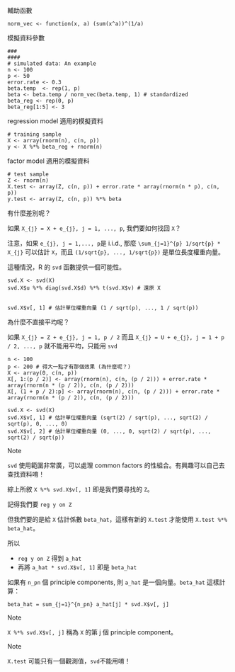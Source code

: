 輔助函數
```
norm_vec <- function(x, a) (sum(x^a))^(1/a)
```

模擬資料參數
```
###
####
# simulated data: An example
n <- 100  
p <- 50
error.rate <- 0.3
beta.temp  <- rep(1, p)
beta <- beta.temp / norm_vec(beta.temp, 1) # standardized
beta_reg <- rep(0, p)
beta_reg[1:5] <- 3
```

regression model 適用的模擬資料
```
# training sample
X <- array(rnorm(n), c(n, p))
y <- X %*% beta_reg + rnorm(n)
```

factor model 適用的模擬資料
```
# test sample
Z <- rnorm(n)
X.test <- array(Z, c(n, p)) + error.rate * array(rnorm(n * p), c(n, p))
y.test <- array(Z, c(n, p)) %*% beta

```

有什麼差別呢？

如果
`X_{j} = X + e_{j}, j = 1, ..., p`, 我們要如何找回 `X`？

注意，如果 `e_{j}, j = 1,..., p`是 i.i.d., 那麼 `\sum_{j=1}^{p} 1/sqrt{p} * X_{j}` 可以估計 `X`，而且 `(1/sqrt{p}, ..., 1/sqrt{p})` 是單位長度權重向量。

這種情況，R 的 `svd` 函數提供一個可能性。

```
svd.X <- svd(X)
svd.X$u %*% diag(svd.X$d) %*% t(svd.X$v) # 還原 X


svd.X$v[, 1] # 估計單位權重向量 (1 / sqrt(p), ..., 1 / sqrt(p))
```

為什麼不直接平均呢？

如果 `X_{j} = Z + e_{j}, j = 1, p / 2` 而且 `X_{j} = U + e_{j}, j = 1 + p / 2, ..., p` 就不能用平均，只能用 `svd`

```
n <- 100
p <- 200 # 得大一點才有那個效果 (為什麼呢？)
X <- array(0, c(n, p))
X[, 1:(p / 2)] <- array(rnorm(n), c(n, (p / 2))) + error.rate * array(rnorm(n * (p / 2)), c(n, (p / 2)))
X[, (1 + p / 2):p] <- array(rnorm(n), c(n, (p / 2))) + error.rate * array(rnorm(n * (p / 2)), c(n, (p / 2)))

svd.X <- svd(X)
svd.X$v[, 1] # 估計單位權重向量 (sqrt(2) / sqrt(p), ..., sqrt(2) / sqrt(p), 0, ..., 0)
svd.X$v[, 2] # 估計單位權重向量 (0, ..., 0, sqrt(2) / sqrt(p), ..., sqrt(2) / sqrt(p))

```

> [!NOTE]
> `svd` 使用範圍非常廣，可以處理 common factors 的性組合。有興趣可以自己去查找資料唷！

綜上所敘 `X %*% svd.X$v[, 1]` 即是我們要尋找的 `Z`。

記得我們要 `reg y on Z`

但我們要的是給 `X` 估計係數 `beta_hat`，這樣有新的 `X.test` 才能使用 `X.test %*% beta_hat`。

所以 
- `reg y on Z` 得到 `a_hat`
- 再將 `a_hat * svd.X$v[, 1]` 即是 `beta_hat`

如果有 `n_pn` 個 principle components, 則 `a_hat` 是一個向量。`beta_hat` 這樣計算：
```
beta_hat = sum_{j=1}^{n_pn} a_hat[j] * svd.X$v[, j]
```



> [!NOTE]
> `X %*% svd.X$v[, j]` 稱為 `X` 的第 j 個 principle component。


> [!NOTE]
> `X.test` 可能只有一個觀測值，`svd`不能用唷！

